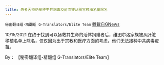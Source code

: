 ```yaml
---
title: 患者因拒绝接种中共病毒疫苗而被从器官移植名单除名
---
```

`秘密翻译组-精翻组 G-Translators/Elite Team` [轉載自GNews](https://gnews.org/zh-hans/1603058/)

10/15/2021 在终于找到可以拯救其生命的活体捐赠者后，维图尔洛家族被从肝脏移植名单上除名，仅仅因为出于宗教和医疗方面的考虑，他们无法接种中共病毒疫苗。

By： 【秘密翻译组-精翻组 G-Translators/Elite Team】
